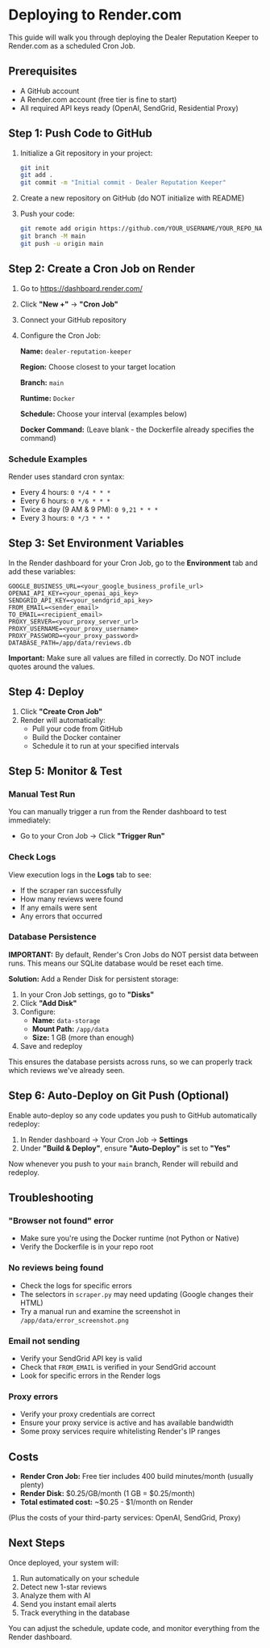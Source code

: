 # Deploying to Render.com

This guide will walk you through deploying the Dealer Reputation Keeper to Render.com as a scheduled Cron Job.

## Prerequisites

- A GitHub account
- A Render.com account (free tier is fine to start)
- All required API keys ready (OpenAI, SendGrid, Residential Proxy)

## Step 1: Push Code to GitHub

1. Initialize a Git repository in your project:
   ```bash
   git init
   git add .
   git commit -m "Initial commit - Dealer Reputation Keeper"
   ```

2. Create a new repository on GitHub (do NOT initialize with README)

3. Push your code:
   ```bash
   git remote add origin https://github.com/YOUR_USERNAME/YOUR_REPO_NAME.git
   git branch -M main
   git push -u origin main
   ```

## Step 2: Create a Cron Job on Render

1. Go to https://dashboard.render.com/
2. Click **"New +"** → **"Cron Job"**
3. Connect your GitHub repository
4. Configure the Cron Job:

   **Name:** `dealer-reputation-keeper`
   
   **Region:** Choose closest to your target location
   
   **Branch:** `main`
   
   **Runtime:** `Docker`
   
   **Schedule:** Choose your interval (examples below)
   
   **Docker Command:** (Leave blank - the Dockerfile already specifies the command)

### Schedule Examples

Render uses standard cron syntax:

- Every 4 hours: `0 */4 * * *`
- Every 6 hours: `0 */6 * * *`
- Twice a day (9 AM & 9 PM): `0 9,21 * * *`
- Every 3 hours: `0 */3 * * *`

## Step 3: Set Environment Variables

In the Render dashboard for your Cron Job, go to the **Environment** tab and add these variables:

```
GOOGLE_BUSINESS_URL=<your_google_business_profile_url>
OPENAI_API_KEY=<your_openai_api_key>
SENDGRID_API_KEY=<your_sendgrid_api_key>
FROM_EMAIL=<sender_email>
TO_EMAIL=<recipient_email>
PROXY_SERVER=<your_proxy_server_url>
PROXY_USERNAME=<your_proxy_username>
PROXY_PASSWORD=<your_proxy_password>
DATABASE_PATH=/app/data/reviews.db
```

**Important:** Make sure all values are filled in correctly. Do NOT include quotes around the values.

## Step 4: Deploy

1. Click **"Create Cron Job"**
2. Render will automatically:
   - Pull your code from GitHub
   - Build the Docker container
   - Schedule it to run at your specified intervals

## Step 5: Monitor & Test

### Manual Test Run
You can manually trigger a run from the Render dashboard to test immediately:
- Go to your Cron Job → Click **"Trigger Run"**

### Check Logs
View execution logs in the **Logs** tab to see:
- If the scraper ran successfully
- How many reviews were found
- If any emails were sent
- Any errors that occurred

### Database Persistence

**IMPORTANT:** By default, Render's Cron Jobs do NOT persist data between runs. This means our SQLite database would be reset each time.

**Solution:** Add a Render Disk for persistent storage:

1. In your Cron Job settings, go to **"Disks"**
2. Click **"Add Disk"**
3. Configure:
   - **Name:** `data-storage`
   - **Mount Path:** `/app/data`
   - **Size:** 1 GB (more than enough)
4. Save and redeploy

This ensures the database persists across runs, so we can properly track which reviews we've already seen.

## Step 6: Auto-Deploy on Git Push (Optional)

Enable auto-deploy so any code updates you push to GitHub automatically redeploy:

1. In Render dashboard → Your Cron Job → **Settings**
2. Under **"Build & Deploy"**, ensure **"Auto-Deploy"** is set to **"Yes"**

Now whenever you push to your `main` branch, Render will rebuild and redeploy.

## Troubleshooting

### "Browser not found" error
- Make sure you're using the Docker runtime (not Python or Native)
- Verify the Dockerfile is in your repo root

### No reviews being found
- Check the logs for specific errors
- The selectors in `scraper.py` may need updating (Google changes their HTML)
- Try a manual run and examine the screenshot in `/app/data/error_screenshot.png`

### Email not sending
- Verify your SendGrid API key is valid
- Check that `FROM_EMAIL` is verified in your SendGrid account
- Look for specific errors in the Render logs

### Proxy errors
- Verify your proxy credentials are correct
- Ensure your proxy service is active and has available bandwidth
- Some proxy services require whitelisting Render's IP ranges

## Costs

- **Render Cron Job:** Free tier includes 400 build minutes/month (usually plenty)
- **Render Disk:** $0.25/GB/month (1 GB = $0.25/month)
- **Total estimated cost:** ~$0.25 - $1/month on Render

(Plus the costs of your third-party services: OpenAI, SendGrid, Proxy)

## Next Steps

Once deployed, your system will:
1. Run automatically on your schedule
2. Detect new 1-star reviews
3. Analyze them with AI
4. Send you instant email alerts
5. Track everything in the database

You can adjust the schedule, update code, and monitor everything from the Render dashboard.
